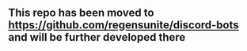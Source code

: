 ## This repo has been moved to https://github.com/regensunite/discord-bots and will be further developed there
